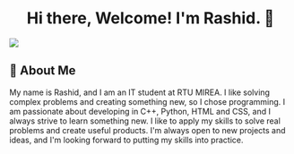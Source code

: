 <h1 align="center">Hi there, Welcome! I'm Rashid. 👋</h1>
<img src="https://github.com/Rashid-Yusubov/Rashid-Yusubov/assets/123075706/f2fbf520-dfaa-47a0-b670-0bf2ca8d1465"/>
<h2>🚀 About Me</h2> 
<a>My name is Rashid, and I am an IT student at RTU MIREA. I like solving complex problems and creating something new, so I chose programming. I am passionate about developing in C++, Python, HTML and CSS, and I always strive to learn something new. I like to apply my skills to solve real problems and create useful products. I'm always open to new projects and ideas, and I'm looking forward to putting my skills into practice.</a> 
